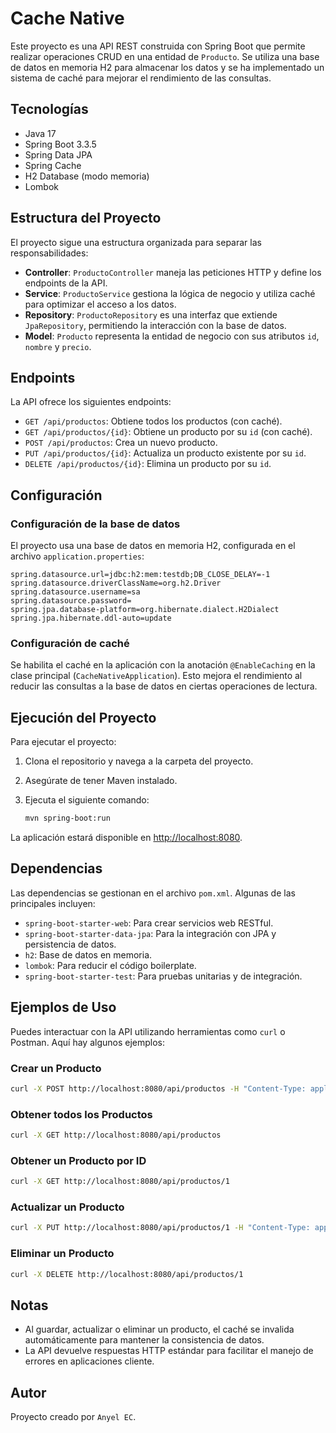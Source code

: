 # Cache Native

Este proyecto es una API REST construida con Spring Boot que permite realizar operaciones CRUD en una entidad de `Producto`. Se utiliza una base de datos en memoria H2 para almacenar los datos y se ha implementado un sistema de caché para mejorar el rendimiento de las consultas.

## Tecnologías

- Java 17
- Spring Boot 3.3.5
- Spring Data JPA
- Spring Cache
- H2 Database (modo memoria)
- Lombok

## Estructura del Proyecto

El proyecto sigue una estructura organizada para separar las responsabilidades:

- **Controller**: `ProductoController` maneja las peticiones HTTP y define los endpoints de la API.
- **Service**: `ProductoService` gestiona la lógica de negocio y utiliza caché para optimizar el acceso a los datos.
- **Repository**: `ProductoRepository` es una interfaz que extiende `JpaRepository`, permitiendo la interacción con la base de datos.
- **Model**: `Producto` representa la entidad de negocio con sus atributos `id`, `nombre` y `precio`.

## Endpoints

La API ofrece los siguientes endpoints:

- `GET /api/productos`: Obtiene todos los productos (con caché).
- `GET /api/productos/{id}`: Obtiene un producto por su `id` (con caché).
- `POST /api/productos`: Crea un nuevo producto.
- `PUT /api/productos/{id}`: Actualiza un producto existente por su `id`.
- `DELETE /api/productos/{id}`: Elimina un producto por su `id`.

## Configuración

### Configuración de la base de datos

El proyecto usa una base de datos en memoria H2, configurada en el archivo `application.properties`:

```properties
spring.datasource.url=jdbc:h2:mem:testdb;DB_CLOSE_DELAY=-1
spring.datasource.driverClassName=org.h2.Driver
spring.datasource.username=sa
spring.datasource.password=
spring.jpa.database-platform=org.hibernate.dialect.H2Dialect
spring.jpa.hibernate.ddl-auto=update
```

### Configuración de caché

Se habilita el caché en la aplicación con la anotación `@EnableCaching` en la clase principal (`CacheNativeApplication`). Esto mejora el rendimiento al reducir las consultas a la base de datos en ciertas operaciones de lectura.

## Ejecución del Proyecto

Para ejecutar el proyecto:

1. Clona el repositorio y navega a la carpeta del proyecto.
2. Asegúrate de tener Maven instalado.
3. Ejecuta el siguiente comando:

   ```bash
   mvn spring-boot:run
   ```

La aplicación estará disponible en [http://localhost:8080](http://localhost:8080).

## Dependencias

Las dependencias se gestionan en el archivo `pom.xml`. Algunas de las principales incluyen:

- `spring-boot-starter-web`: Para crear servicios web RESTful.
- `spring-boot-starter-data-jpa`: Para la integración con JPA y persistencia de datos.
- `h2`: Base de datos en memoria.
- `lombok`: Para reducir el código boilerplate.
- `spring-boot-starter-test`: Para pruebas unitarias y de integración.

## Ejemplos de Uso

Puedes interactuar con la API utilizando herramientas como `curl` o Postman. Aquí hay algunos ejemplos:

### Crear un Producto

```bash
curl -X POST http://localhost:8080/api/productos -H "Content-Type: application/json" -d '{"nombre":"Producto 1", "precio":10.0}'
```

### Obtener todos los Productos

```bash
curl -X GET http://localhost:8080/api/productos
```

### Obtener un Producto por ID

```bash
curl -X GET http://localhost:8080/api/productos/1
```

### Actualizar un Producto

```bash
curl -X PUT http://localhost:8080/api/productos/1 -H "Content-Type: application/json" -d '{"nombre":"Producto Actualizado", "precio":12.0}'
```

### Eliminar un Producto

```bash
curl -X DELETE http://localhost:8080/api/productos/1
```

## Notas

- Al guardar, actualizar o eliminar un producto, el caché se invalida automáticamente para mantener la consistencia de datos.
- La API devuelve respuestas HTTP estándar para facilitar el manejo de errores en aplicaciones cliente.

## Autor

Proyecto creado por `Anyel EC`.
